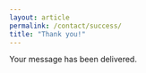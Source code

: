 ```yaml
---
layout: article
permalink: /contact/success/
title: "Thank you!"
---
```


Your message has been delivered. 